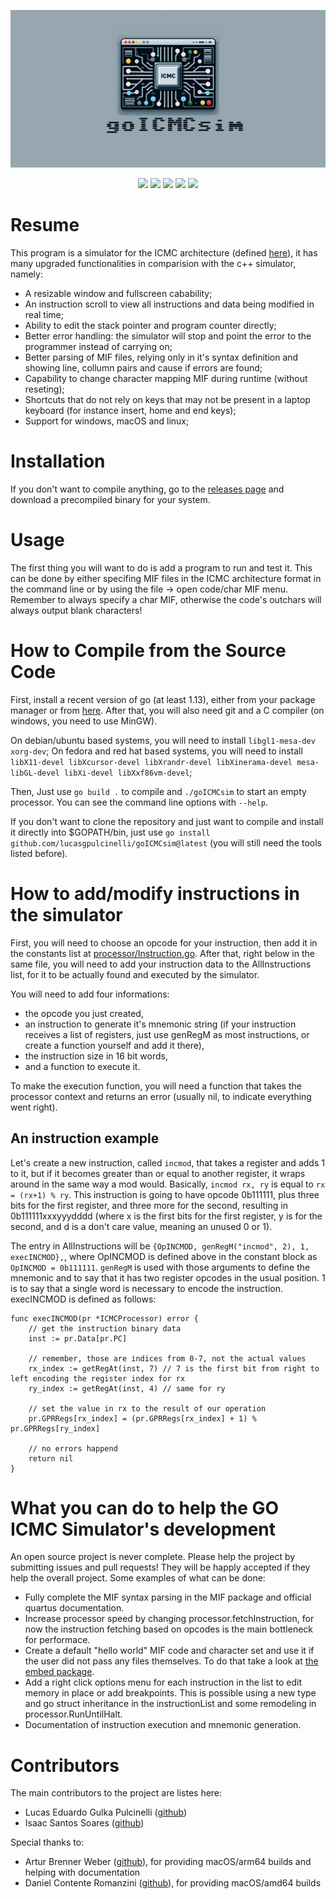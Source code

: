 ![# GO ICMC Simulator](img/goICMCsim_08_T.jpeg)
<p align="center">
<img src="https://img.shields.io/github/go-mod/go-version/lucasgpulcinelli/goICMCsim?logo=go"/>
<a href="https://github.com/lucasgpulcinelli/goICMCsim/issues?q=is%3Aissue+is%3Aopen"><img src="https://img.shields.io/github/issues/lucasgpulcinelli/goICMCsim?color=red"></a>
<a href="https://github.com/lucasgpulcinelli/goICMCsim/issues?q=is%3Aissue+is%3Aclosed"><img src="https://img.shields.io/github/issues-closed/lucasgpulcinelli/goICMCsim?color=green"></a>
<a href="https://github.com/lucasgpulcinelli/goICMCsim/releases"><img src="https://img.shields.io/github/v/release/lucasgpulcinelli/goICMCsim"/></a>
<img src="https://img.shields.io/github/license/lucasgpulcinelli/goICMCsim"/>
</p>

# Resume

This program is a simulator for the ICMC architecture (defined [here](https://github.com/simoesusp/Processador-ICMC/)), it has many upgraded functionalities in comparision with the c++ simulator, namely:
- A resizable window and fullscreen cabability;
- An instruction scroll to view all instructions and data being modified in real time;
- Ability to edit the stack pointer and program counter directly;
- Better error handling: the simulator will stop and point the error to the programmer instead of carrying on;
- Better parsing of MIF files, relying only in it's syntax definition and showing line, collumn pairs and cause if errors are found;
- Capability to change character mapping MIF during runtime (without reseting);
- Shortcuts that do not rely on keys that may not be present in a laptop keyboard (for instance insert, home and end keys);
- Support for windows, macOS and linux;

# Installation
If you don't want to compile anything, go to the [releases page](https://github.com/lucasgpulcinelli/goICMCsim/releases) and download a precompiled binary for your system.

# Usage
The first thing you will want to do is add a program to run and test it. This can be done by either specifing MIF files in the ICMC architecture format in the command line or by using the file -\> open code/char MIF menu. Remember to always specify a char MIF, otherwise the code's outchars will always output blank characters!

# How to Compile from the Source Code
First, install a recent version of go (at least 1.13), either from your package manager or from [here](https://go.dev/doc/install). After that, you will also need git and a C compiler (on windows, you need to use MinGW).

On debian/ubuntu based systems, you will need to install `libgl1-mesa-dev xorg-dev`;
On fedora and red hat based systems, you will need to install `libX11-devel libXcursor-devel libXrandr-devel libXinerama-devel mesa-libGL-devel libXi-devel libXxf86vm-devel`;

Then, Just use `go build .` to compile and `./goICMCsim` to start an empty processor. You can see the command line options with `--help`.

If you don't want to clone the repository and just want to compile and install it directly into $GOPATH/bin, just use `go install github.com/lucasgpulcinelli/goICMCsim@latest` (you will still need the tools listed before).

# How to add/modify instructions in the simulator
First, you will need to choose an opcode for your instruction, then add it in the constants list at [processor/Instruction.go](processor/Instruction.go).
After that, right below in the same file, you will need to add your instruction data to the AllInstructions list, for it to be actually found and executed by the simulator.

You will need to add four informations:
- the opcode you just created,
- an instruction to generate it's mnemonic string (if your instruction receives a list of registers, just use genRegM as most instructions, or create a function yourself and add it there),
- the instruction size in 16 bit words,
- and a function to execute it.

To make the execution function, you will need a function that takes the processor context and returns an error (usually nil, to indicate everything went right).

## An instruction example
Let's create a new instruction, called `incmod`, that takes a register and adds 1 to it, but if it becomes greater than or equal to another register, it wraps around in the same way a mod would. Basically, `incmod rx, ry` is equal to `rx = (rx+1) % ry`.
This instruction is going to have opcode 0b111111, plus three bits for the first register, and three more for the second, resulting in 0b111111xxxyyydddd (where x is the first bits for the first register, y is for the second, and d is a don't care value, meaning an unused 0 or 1).

The entry in AllInstructions will be `{OpINCMOD, genRegM("incmod", 2), 1, execINCMOD},`, where OpINCMOD is defined above in the constant block as `OpINCMOD = 0b111111`. `genRegM` is used with those arguments to define the mnemonic and to say that it has two register opcodes in the usual position. 1 is to say that a single word is necessary to encode the instruction. execINCMOD is defined as follows:

```golang
func execINCMOD(pr *ICMCProcessor) error {
    // get the instruction binary data
    inst := pr.Data[pr.PC]

    // remember, those are indices from 0-7, not the actual values
    rx_index := getRegAt(inst, 7) // 7 is the first bit from right to left encoding the register index for rx
    ry_index := getRegAt(inst, 4) // same for ry

    // set the value in rx to the result of our operation
    pr.GPRRegs[rx_index] = (pr.GPRRegs[rx_index] + 1) % pr.GPRRegs[ry_index]

    // no errors happend
    return nil
}
```

# What you can do to help the GO ICMC Simulator's development
An open source project is never complete. Please help the project by submitting issues and pull requests! They will be happly accepted if they help the overall project. Some examples of what can be done:
- Fully complete the MIF syntax parsing in the MIF package and official quartus documentation.
- Increase processor speed by changing processor.fetchInstruction, for now the instruction fetching based on opcodes is the main bottleneck for performace.
- Create a default "hello world" MIF code and character set and use it if the user did not pass any files themselves. To do that take a look at [the embed package](https://pkg.go.dev/embed).
- Add a right click options menu for each instruction in the list to edit memory in place or add breakpoints. This is possible using a new type and go struct inheritance in the instructionList and some remodeling in processor.RunUntilHalt.
- Documentation of instruction execution and mnemonic generation.

# Contributors
The main contributors to the project are listes here:
- Lucas Eduardo Gulka Pulcinelli ([github](https://github.com/lucasgpulcinelli))
- Isaac Santos Soares ([github](https://github.com/iss2718))

Special thanks to:
- Artur Brenner Weber ([github](https://github.com/ArturWeber)), for providing macOS/arm64 builds and helping with documentation
- Daniel Contente Romanzini ([github](https://github.com/Dauboau)), for providing macOS/amd64 builds
